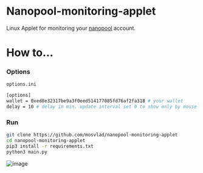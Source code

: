 # Nanopool-monitoring-applet
Linux Applet for monitoring your [nanopool](https://nanopool.org/) account. 


# How to...

### Options
```bash
options.ini

[options]
wallet = 0xed8e32317be9a3f0eed514177085fd76af2fa318 # your wallet
delay = 10 # delay in min. update interval set 0 to show only by mouse click
```

### Run
```bash
git clone https://github.com/mosvlad/nanopool-monitoring-applet
cd nanopool-monitoring-applet
pip3 install -r requirements.txt
python3 main.py
```
![image](https://user-images.githubusercontent.com/31764930/115968370-56f02200-a540-11eb-9d48-122f96179834.png)
